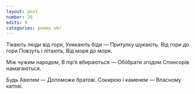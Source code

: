 ```yaml
---
layout: post
number: 26
edits: 9
categories: poems ukr
---
```


Тікають люди від горя,
Уникають біди — 
Притулку шукають. 
Від гори до гори
Повзуть і літають, 
Від моря до моря.

Між чужим народом,
В пір’я вбираються —
Обіібрати згодом
Спонсорів намагаються.

Будь Авелем —
Допоможи братові.
Сокирою і каменем —
Власному катові.
